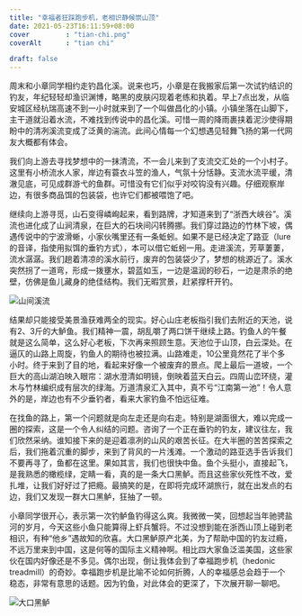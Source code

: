 ```yaml
---
title: "幸福者狂踩跑步机，老相识静候崇山顶"
date: 2021-05-23T16:11:59+08:00
cover         : "tian-chi.png"
coverAlt      : "tian chi"

draft: false
---
```


周末和小章同学相约走钓昌化溪。说来也巧，小章是在我搬家后第一次试钓结识的钓友，年纪轻轻却渔识渊博，略黑的皮肤闪现着老练和执着。早上7点出发，从临安城区经杭瑞高速不到一小时就来到了一个叫做昌化的小镇。小镇坐落在山脚下，主干道就沿着水流，不难找到传说中的昌化溪。可惜一周的降雨裹挟着泥沙使得期盼中的清冽溪流变成了泛黄的湍流。此间心情每一个幻想遇见轻舞飞扬的第一代网友大概都有体会。

我们向上游去寻找梦想中的一抹清流，不一会儿来到了支流交汇处的一个小村子。这里有小桥流水人家，岸边有蓑衣斗笠的渔人，气氛十分恬静。支流水流平缓，清澈见底，可见成群游弋的鱼群。可惜没有它们似乎对咬钩没有兴趣。仔细观察岸边，有很多商品饵的包装袋，也许它们都被喂饱了吧。

继续向上游寻觅，山石变得嶙峋起来，看到路牌，才知道来到了“浙西大峡谷”。溪流也进化成了山涧清泉，在巨大的石块间闪转腾挪。我们穿过路边的竹林下坡，偶遇传说中的宁波滑蜥，小家伙嘴里还有一条蚯蚓。如果不是已经决定了路亚（lure的音译，指使用拟饵的垂钓方式），本可以借它蚯蚓一用。走进溪流，芳草萋萋，流水潺潺。我们趟着清凉的溪水前行，废弃的包装袋少了，梦想的桃源近了。溪水突然拐了一道弯，形成一拨壅水，碧蓝如玉，一边是温润的砂石，一边是肃杀的绝壁，仿佛是鱼儿藏身的绝佳结构。我们无暇赏景，赶紧撑杆开钓。

![山间溪流](xi-liu.png)

结果却只能接受美景渔获难两全的现实。好心山庄老板指引我们去附近的天池，说有2、3斤的大鲈鱼。我们精神一震，胡乱嚼了两口饼干继续上路。钓鱼人的午餐就是这么简单，这么好心老板，下次再来照顾生意。天池位于山顶，白云深处。在逼仄的山路上周旋，钓鱼人的期待也被拉满。山路难走，10公里竟然花了半个多小时。终于来到了目的地，看起来好像一个被废弃的景点。爬上最后一道坡，一个巨大的高山湖泊映入眼帘：湖水澄清如明镜，倒映着蓝天白云。四周山峦环绕，灌木与竹林编织成有层次的绿海。万道清泉汇入其中，真不亏“江南第一池”！令人意外的是，岸边也有不少垂钓者，看来大家钓鱼不怕远征难。

在找鱼的路上，第一个问题就是向左走还是向右走。特别是湖面很大，难以完成一圈的探索，这是一个令人纠结的问题。咨询了一个正在垂钓的钓友，建议往左，我们欣然采纳。谁知接下来的是迎着凛冽的山风的艰苦长征。在大半圈的苦苦探索之后，我们拖着沉重的脚步，来到了背风的一片浅滩。一个激动的路亚选手告诉我们不要再寻了，鱼都在这里。果如其言，我们也很快中鱼。鱼个头挺小，直接起飞，是我熟悉的橄榄绿，定睛一看，真的是一条大口黑鲈。而且这些家伙死性不改，爱扎堆，让我们好好过了把瘾。最搞笑的是，在即将完成环湖旅行，就在出发点的右边，我们又发现一群大口黑鲈，狂抽了一顿。

小章同学很开心，表示第一次钓鲈鱼钓得这么爽。我微微一笑，回想起当年驰骋盐河的岁月，今天这些小鱼只能算得上虾兵蟹将。不过没想到能在浙西山顶上碰到老相识，有种“他乡”遇故知的欣喜。大口黑鲈原产北美，为了帮助中国的钓友过瘾，不远万里来到中国，这是何等的国际主义精神啊。相比四大家鱼泛滥美国，这些家伙在国内好像还是不多见。偶尔出现，倒让我体会到了幸福跑步机（hedonic treadmill）的奇妙。幸福跑步机是比喻不论如何折腾，人的幸福感总会趋于一个稳态，非常有意思的话题。因为钓鱼，对此体会的更深了，下次展开聊一聊吧。

![大口黑鲈](da-zui-lu-yu.png)
